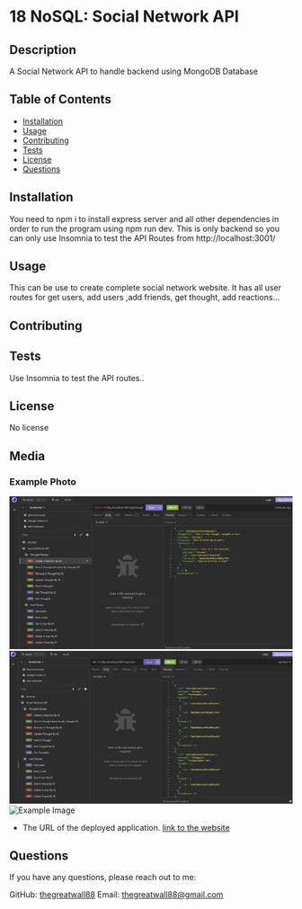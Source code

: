 # 18 NoSQL: Social Network API

## Description
A Social Network API to handle backend using MongoDB Database
## Table of Contents
- [Installation](#installation)
- [Usage](#usage)
- [Contributing](#contributing)
- [Tests](#tests)
- [License](#license)
- [Questions](#questions)

## Installation
You need to npm i to install express server and all other dependencies in order to run the program using npm run dev. This is only backend so you can only use Insomnia to test the API Routes from http://localhost:3001/ 

## Usage
This can be use to create complete social network website. It has all user routes for get users, add users ,add friends, get thought, add reactions...
## Contributing

## Tests
Use Insomnia to test the API routes.. 
## License

No license

## Media
### Example Photo
![Example Image](./Assets/Delete%20Reaction%20By%20ID.png)
![Example Image](./Assets/Get%20All%20Users.png)
![Example Image](./Assets/Social%20Network%20API%20Demo.gif)

* The URL of the deployed application.
[link to the website](https://www.youtube.com/watch?v=0bJPY7orznI)

## Questions
If you have any questions, please reach out to me:

GitHub: [thegreatwall88](https://github.com/thegreatwall88/Social-Network-API)
Email: thegreatwall88@gmail.com
